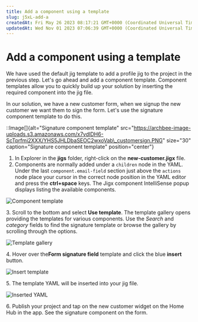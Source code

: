 ```yaml
---
title: Add a component using a template
slug: j5xL-add-a
createdAt: Fri May 26 2023 08:17:21 GMT+0000 (Coordinated Universal Time)
updatedAt: Wed Nov 01 2023 07:06:39 GMT+0000 (Coordinated Universal Time)
---
```


# Add a component using a template

We have used the default jig template to add a profile jig to the project in the previous step. Let's go ahead and add a component template. Component templates allow you to quickly build up your solution by inserting the required component into the jig file.

In our solution, we have a new customer form, when we signup the new customer we want them to sign the form. Let's use the signature component template to do this.

::Image\[]{alt="Signature component template" src="https://archbee-image-uploads.s3.amazonaws.com/x7vdIDH6-ScTprfmi2XXX/YHS5JHLDbaSEOC2wxoVab\_customersign.PNG" size="30" caption="Signature component template" position="center"}

1. In Explorer in the **jigs** folder, right-click on the **new-customer.jigx** file.
2. Components are normally added under a `children` node in the YAML. Under the last `component.email-field` section just above the `actions` node place your cursor in the correct node position in the YAML editor and press the **ctrl+space** keys. The Jigx component IntelliSense popup displays listing the available components.

![Component template](https://archbee-image-uploads.s3.amazonaws.com/x7vdIDH6-ScTprfmi2XXX/XWnhFE68Dms4AtWbvYEaB_templatesign.png)

3\. Scroll to the bottom and select **Use template**. The template gallery opens providing the templates for various components. Use the _Search_ and _category_ fields to find the signature template or browse the gallery by scrolling through the options.

![Template gallery](https://archbee-image-uploads.s3.amazonaws.com/x7vdIDH6-ScTprfmi2XXX/XQR2OY2wYrJeYWlM6_Jip_templateselect.png)

4\. Hover over the**Form signature field** template and click the blue **insert** button.

![Insert template](https://archbee-image-uploads.s3.amazonaws.com/x7vdIDH6-ScTprfmi2XXX/25VZeS6vbUmIyU1InExjW_templateinsert.png)

5\. The template YAML will be inserted into your jig file.

![Inserted YAML](https://archbee-image-uploads.s3.amazonaws.com/x7vdIDH6-ScTprfmi2XXX/56Mnfm1qw3DQ83nuTWkPb_templatecode.png)

6\. Publish your project and tap on the new customer widget on the Home Hub in the app. See the signature component on the form.

